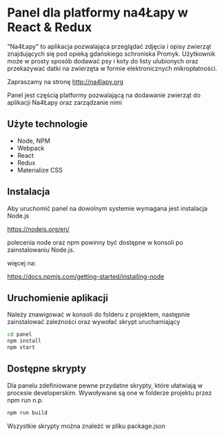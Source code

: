# Panel dla platformy na4Łapy w React & Redux

"Na4Łapy" to aplikacja pozwalająca przeglądać zdjęcia i opisy zwierząt znajdujących się pod opieką gdańskiego schroniska Promyk. Użytkownik może w prosty sposób dodawać psy i koty do listy ulubionych oraz przekazywać datki na zwierzęta w formie elektronicznych mikropłatności.

Zapraszamy na stronę http://na4lapy.org

Panel jest częścią platformy pozwalającą na dodawanie zwierząt do aplikacji Na4Łapy oraz zarządzanie nimi

## Użyte technologie

* Node, NPM
* Webpack
* React
* Redux
* Materialize CSS

## Instalacja

Aby uruchomić panel na dowolnym systemie wymagana jest instalacja Node.js

https://nodejs.org/en/

polecenia node oraz npm powinny być dostępne w konsoli po zainstalowaniu Node.js.

więcej na:

https://docs.npmjs.com/getting-started/installing-node

## Uruchomienie aplikacji

Należy znawigować w konsoli do folderu z projektem, następnie zainstalować zależności oraz wywołać skrypt uruchamiający 


```sh
cd panel
npm install
npm start
```

## Dostępne skrypty

Dla panelu zdefiniowane pewne przydatne skrypty, które ułatwiają w procesie developerskim. Wywoływane są one w folderze projektu przez npm run n.p.

```sh
npm run build
```

Wszystkie skrypty można znaleźć w pliku package.json
